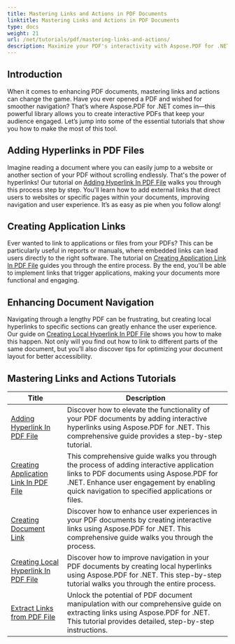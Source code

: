 ```yaml
---
title: Mastering Links and Actions in PDF Documents
linktitle: Mastering Links and Actions in PDF Documents
type: docs
weight: 21
url: /net/tutorials/pdf/mastering-links-and-actions/
description: Maximize your PDF's interactivity with Aspose.PDF for .NET. Discover how to add hyperlinks and enhance navigation with our step-by-step tutorials.
---
```

## Introduction

When it comes to enhancing PDF documents, mastering links and actions can change the game. Have you ever opened a PDF and wished for smoother navigation? That’s where Aspose.PDF for .NET comes in—this powerful library allows you to create interactive PDFs that keep your audience engaged. Let’s jump into some of the essential tutorials that show you how to make the most of this tool.

## Adding Hyperlinks in PDF Files
Imagine reading a document where you can easily jump to a website or another section of your PDF without scrolling endlessly. That's the power of hyperlinks! Our tutorial on [Adding Hyperlink In PDF File](./adding-hyperlink/) walks you through this process step by step. You'll learn how to add external links that direct users to websites or specific pages within your documents, improving navigation and user experience. It’s as easy as pie when you follow along!

## Creating Application Links
Ever wanted to link to applications or files from your PDFs? This can be particularly useful in reports or manuals, where embedded links can lead users directly to the right software. The tutorial on [Creating Application Link In PDF File](./creating-application-link/) guides you through the entire process. By the end, you'll be able to implement links that trigger applications, making your documents more functional and engaging.

## Enhancing Document Navigation
Navigating through a lengthy PDF can be frustrating, but creating local hyperlinks to specific sections can greatly enhance the user experience. Our guide on [Creating Local Hyperlink In PDF File](./creating-local-hyperlink/) shows you how to make this happen. Not only will you find out how to link to different parts of the same document, but you’ll also discover tips for optimizing your document layout for better accessibility.

## Mastering Links and Actions Tutorials
| Title | Description |
| --- | --- | 
| [Adding Hyperlink In PDF File](./adding-hyperlink/) | Discover how to elevate the functionality of your PDF documents by adding interactive hyperlinks using Aspose.PDF for .NET. This comprehensive guide provides a step-by-step tutorial. |  
| [Creating Application Link In PDF File](./creating-application-link/) | This comprehensive guide walks you through the process of adding interactive application links to PDF documents using Aspose.PDF for .NET. Enhance user engagement by enabling quick navigation to specified applications or files. |  
| [Creating Document Link](./creating-document-link/) | Discover how to enhance user experiences in your PDF documents by creating interactive links using Aspose.PDF for .NET. This comprehensive guide walks you through the process. |  
| [Creating Local Hyperlink In PDF File](./creating-local-hyperlink/) | Discover how to improve navigation in your PDF documents by creating local hyperlinks using Aspose.PDF for .NET. This step-by-step tutorial walks you through the entire process. |  
| [Extract Links from PDF File](./extract-links-from-pdf-file/) | Unlock the potential of PDF document manipulation with our comprehensive guide on extracting links using Aspose.PDF for .NET. This tutorial provides detailed, step-by-step instructions. |  

